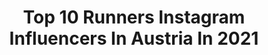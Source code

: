 ---
title: Top 10 Runners Instagram Influencers In Austria In 2021
description: >-
  Find top runners Instagram influencers in Austria in 2021. Most popular hashtags: #running #runner #mountains #trailrunning.
platform: Instagram
hits: 18
text_top: Discover the best Instagram accounts on inBeat.
text_bottom: inBeat aggregates 18 Instagram influencers like this in Austria for you to work with.
profiles:
  - username: "theflyingflip"
    fullname: >-
      PHIL AUSSERHOFER
    bio: >-
      Runner | Alpinist | Skier ✘ made in Ahrntal | South Tyrol ✘ actual homebase: IBK | Tyrol ✘ wild heart | deep mind | free soul ✘ since 92
    location: "Austria"
    followers: 9556
    engagement: 1156
    commentsToLikes: 0.024052
    id: ck5bud3vphk9d0i114c6ydkdx
    verified: false
    hashtags: "#hike, #hiker, #stayhumble, #tirol"
  - username: "sophia.emma.run"
    fullname: >-
      Sophia
    bio: >-
      runner 🏃‍♀️ mountains ⛰ photography 📸 dog 🐕 therapist🌻 tyrol 🏡
    location: "Austria"
    followers: 7083
    engagement: 522
    commentsToLikes: 0.035312
    id: ck0u0wl24v30r0i19usaznu3r
    verified: false
    hashtags: "#whydoyourun, #asicsfrontrunneraustria, #garminbeatyesterday, #beatyesterday"
  - username: "elieberl"
    fullname: >-
      Christian Eli Eberl
    bio: >-
      Hope you like fresh Air! -outdoor enthusiast- -Photographer - Alpinist - Runner - Explorer-Freerider -
    location: "Austria"
    followers: 8030
    engagement: 1636
    commentsToLikes: 0.017785
    id: ck0tzz9o5s3ue0i197lm6l6xb
    verified: false
    hashtags: ""
  - username: "debreczenidora"
    fullname: >-
      Debreczeni Dóra
    bio: >-
      🤍mom & wife ▫️model | trail runner | trainer 👙#DDFitt online program
    location: "Austria"
    followers: 60643
    engagement: 216
    commentsToLikes: 0.010005
    id: ckaovvloe6a190i78ehp6n2m1
    verified: false
    hashtags: "#fitness, #rekl, #ddfitt, #runner"
  - username: "frankortler"
    fullname: >-
      Frank
    bio: >-
      💙 Brooks Run Happy Team @brooksrunningde #runhappyteam 48 Years 👨/Austria 🇦🇹/❤Running 5km➡️42km/ 30 times Marathon 🏃‍♂️ ( PB 3:39:44 Linz 2013 )
    location: "Austria"
    followers: 3808
    engagement: 2007
    commentsToLikes: 0.048309
    id: ck13bgw8svc9b0i19h8cvjdjn
    verified: false
    hashtags: "#runtheday, #instarun, #runforfun, #running"
  - username: "chris_trails81"
    fullname: >-
      🅲🅷🆁🅸🆂
    bio: >-
      ℝ𝕦𝕟𝕟𝕚𝕟𝕘 ♤ 𝕊𝕜𝕚𝕥𝕠𝕦𝕣𝕚𝕟𝕘 ♡ 𝕄𝕠𝕦𝕟𝕥𝕒𝕚𝕟𝕤 @leki.ski.outdoor @silberpfeilenergydrink @orthomol_sport #trailrunning #mountains #skitouring #fitness #nature
    location: "Austria"
    followers: 14926
    engagement: 797
    commentsToLikes: 0.022853
    id: ck9wdv6rkheqd0j78uw2lh22n
    verified: false
    hashtags: "#gipfelst, #sunshine, #running, #bergzeit"
  - username: "annaburgstaller"
    fullname: >-
      Anna Maria Burgstaller
    bio: >-
      Active Lifestyle 🌿 Healthy Mind » Straight A⁺ Student » Somewhere between sportswear and bikini life
    location: "Austria"
    followers: 11093
    engagement: 1095
    commentsToLikes: 0.027840
    id: ckaotbsitv7v20i78ecftme0u
    verified: false
    hashtags: "#healthylifestyle, #workout, #workoutmotivation, #travel"
  - username: "running_ida"
    fullname: >-
      Ida-Sophie Hegemann
    bio: >-
      𝗦𝗮𝗹𝗼𝗺𝗼𝗻 𝗔𝘁𝗵𝗹𝗲𝘁𝗲 𝗧𝗿𝗮𝗶𝗹𝗿𝘂𝗻𝗻𝗶𝗻𝗴 𝗧𝗲𝗮𝗺 𝗚𝗲𝗿𝗺𝗮𝗻𝘆 📍IBK @salomonrunning @suunto @leki.ski.outdoor @julbo_eyewear @silberpfeilenergydrink @dassportlabor
    location: "Austria"
    followers: 7291
    engagement: 1568
    commentsToLikes: 0.012395
    id: ck0vv404infvz0i19fz0y3puz
    verified: false
    hashtags: "#biggerthanlife, #salomon, #happyme, #walserspielziit"
  - username: "davidsdietrich"
    fullname: >-
      David S. Dietrich 🇦🇹
    bio: >-
      A running mountaineer 💥🏃🏻‍♂️🧗‍♂️ 🔥Powered by @redbull @lasportivagram @grivel 🥇Ultra Andorra🇦🇩 🥇&🥈36h Survival Run🇨🇦&🇳🇮 🥉24h Spartan World Ch.🇮🇸
    location: "Austria"
    followers: 19661
    engagement: 301
    commentsToLikes: 0.034262
    id: ck6tyybct6k6s0j71iloyco7k
    verified: false
    hashtags: "#runrunrun, #mountainrunner, #bergsee, #runforlife"
  - username: "lukas.duernegger"
    fullname: >-
      Lukas Dürnegger
    bio: >-
      PRO FILMMAKER | PHOTOGRAPHER #hundling 📍Innsbruck // Carinthia 🇦🇹 🎥 @visitaustria / @salomon / @dsv_biathlon 🎞 find my film portfolio here:
    location: "Austria"
    followers: 7157
    engagement: 807
    commentsToLikes: 0.010900
    id: ck134dkkjvxa80i19qhtrvswu
    verified: false
    hashtags: "#mountainlove, #winter, #tirol, #nature"
---